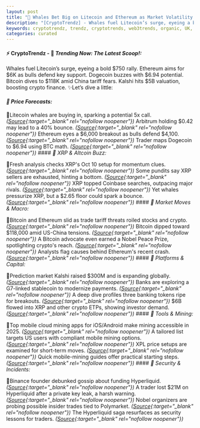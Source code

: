```yaml
---
layout: post
title: "🌌 Whales Bet Big on Litecoin and Ethereum as Market Volatility Surges"
description: "[CryptoTrendz] - Whales fuel Litecoin’s surge, eyeing a bold $750 rally. Ethereum aims for $6K as bulls defend key support. Dogecoin buzzes with $6.94 potential. Bitcoin dives to $118K amid China tariff fears. Kalshi hits $5B valuation, boosting crypto finance."
keywords: cryptotrendz, trendz, cryptotrends, web3trends, organic, UK, Banking, Mining, Bitcoin, Binance, Ethereum, stablecoin, Trump, China, Analysis, XRP, Crypto, Market
categories: curated
---
```


#### ⚡ CryptoTrendz - 📌 *Trending Now: The Latest Scoop!:*

Whales fuel Litecoin’s surge, eyeing a bold $750 rally. Ethereum aims for $6K as bulls defend key support. Dogecoin buzzes with $6.94 potential. Bitcoin dives to $118K amid China tariff fears. Kalshi hits $5B valuation, boosting crypto finance. ✨Let’s dive a little:


#### *🔖 Price Forecasts:*  

🔹Litecoin whales are buying in, sparking a potential 5x call. *([Source](https://s.avyag.com/e4nw){:target="_blank" rel="nofollow noopener"})* Arbitrum holding $0.42 may lead to a 40% bounce. *([Source](https://s.avyag.com/wig8){:target="_blank" rel="nofollow noopener"})* Ethereum eyes a $6,000 breakout as bulls defend $4,100. *([Source](https://s.avyag.com/mnvx){:target="_blank" rel="nofollow noopener"})* Trader maps Dogecoin to $6.94 using BTC math. *([Source](https://s.avyag.com/c477){:target="_blank" rel="nofollow noopener"})* #### *🔖 XRP & Altcoin Buzz:*  

🔹Fresh analysis checks XRP's Oct 10 setup for momentum clues. *([Source](https://s.avyag.com/knlt){:target="_blank" rel="nofollow noopener"})* Some pundits say XRP sellers are exhausted, hinting a bottom. *([Source](https://s.avyag.com/wmjh){:target="_blank" rel="nofollow noopener"})* XRP topped Coinbase searches, outpacing major rivals. *([Source](https://s.avyag.com/5a10){:target="_blank" rel="nofollow noopener"})* Yet whales pressurize XRP, but a $2.65 floor could spark a bounce. *([Source](https://s.avyag.com/g68p){:target="_blank" rel="nofollow noopener"})* #### *🔖 Market Moves & Macro:*  

🔹Bitcoin and Ethereum slid as trade tariff threats roiled stocks and crypto. *([Source](https://s.avyag.com/0g12){:target="_blank" rel="nofollow noopener"})* Bitcoin dipped toward $118,000 amid US-China tensions. *([Source](https://s.avyag.com/qy4f){:target="_blank" rel="nofollow noopener"})* A Bitcoin advocate even earned a Nobel Peace Prize, spotlighting crypto's reach. *([Source](https://s.avyag.com/kcle){:target="_blank" rel="nofollow noopener"})* Analysts flag causes behind Ethereum's recent crash. *([Source](https://s.avyag.com/5s9v){:target="_blank" rel="nofollow noopener"})* #### *🔖 Platforms & Capital:*  

🔹Prediction market Kalshi raised $300M and is expanding globally. *([Source](https://s.avyag.com/fw5r){:target="_blank" rel="nofollow noopener"})* Banks are exploring a G7-linked stablecoin to modernize payments. *([Source](https://s.avyag.com/dx60){:target="_blank" rel="nofollow noopener"})* A deep dive profiles three banking tokens ripe for breakouts. *([Source](https://s.avyag.com/r7bl){:target="_blank" rel="nofollow noopener"})* $6B flowed into XRP and other crypto ETPs, showing investor demand. *([Source](https://s.avyag.com/r9lp){:target="_blank" rel="nofollow noopener"})* #### *🔖 Tools & Mining:*  

🔹Top mobile cloud mining apps for iOS/Android make mining accessible in 2025. *([Source](https://s.avyag.com/ao9j){:target="_blank" rel="nofollow noopener"})* A tailored list targets US users with compliant mobile mining options. *([Source](https://s.avyag.com/phns){:target="_blank" rel="nofollow noopener"})* XPL price setups are examined for short-term moves. *([Source](https://s.avyag.com/957k){:target="_blank" rel="nofollow noopener"})* Quick mobile-mining guides offer practical starting steps. *([Source](https://s.avyag.com/ao9j){:target="_blank" rel="nofollow noopener"})* #### *🔖 Security & Incidents:*  

🔹Binance founder debunked gossip about funding Hyperliquid. *([Source](https://s.avyag.com/3gja){:target="_blank" rel="nofollow noopener"})* A trader lost $21M on Hyperliquid after a private key leak, a harsh warning. *([Source](https://s.avyag.com/kbmj){:target="_blank" rel="nofollow noopener"})* Nobel organizers are probing possible insider trades tied to Polymarket. *([Source](https://s.avyag.com/7oye){:target="_blank" rel="nofollow noopener"})* The Hyperliquid saga resurfaces as security lessons for traders. *([Source](https://s.avyag.com/3gja){:target="_blank" rel="nofollow noopener"})*